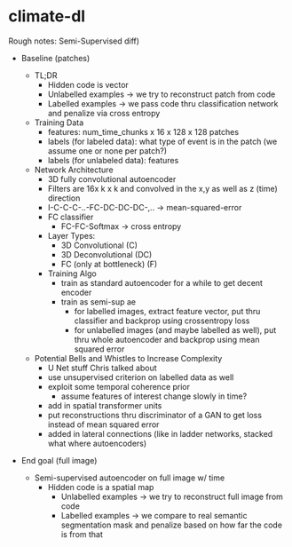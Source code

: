 # climate-dl

Rough notes:
Semi-Supervised
diff)
* Baseline (patches)
    * TL;DR 
       * Hidden code is vector
       * Unlabelled examples -> we try to reconstruct patch from code
       * Labelled examples -> we pass code thru classification network and penalize via cross entropy
  * Training Data
     * features: num_time_chunks x 16 x 128 x 128 patches 
     * labels (for labeled data): what type of event is in the patch (we assume one or none per patch?)
     * labels (for unlabeled data): features
  * Network Architecture
     * 3D fully convolutional autoencoder
     * Filters are 16x k x k and convolved in the x,y as well as z (time) direction
      * I-C-C-C-..-FC-DC-DC-DC-,.. -> mean-squared-error
     * FC classifier
       * FC-FC-Softmax -> cross entropy
     * Layer Types:
       * 3D Convolutional (C)
       * 3D Deconvolutional (DC)
       * FC (only at bottleneck) (F)
     * Training Algo
       * train as standard autoencoder for a while to get decent encoder
       * train as semi-sup ae
         * for labelled images, extract feature vector, put thru classifier and backprop using crossentropy loss
          * for unlabelled images (and maybe labelled as well), put thru whole autoencoder and backprop using mean squared error
   * Potential Bells and Whistles to Increase Complexity
     * U Net stuff Chris talked about
     * use unsupervised criterion on labelled data as well
     * exploit some temporal coherence prior
       * assume features of interest change slowly in time?
     * add in spatial transformer units
     * put reconstructions thru discriminator of a GAN to get loss instead of mean squared error
     * added in lateral connections (like in ladder networks, stacked what where autoencoders)
  
        





* End goal (full image)
  * Semi-supervised autoencoder on full image w/ time
    * Hidden code is a spatial map
      * Unlabelled examples -> we try to reconstruct full image from code
      * Labelled examples -> we compare to real semantic segmentation mask and penalize based on how far the code is from that

